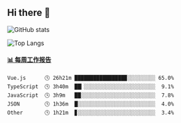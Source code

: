 ## Hi there 👋

![GitHub stats](https://github-readme-stats.orilight.top/api?username=orilights)

![Top Langs](https://github-readme-stats.orilight.top/api/top-langs/?username=orilights&layout=compact)

<!-- waka-box start -->
#### <a href="https://gist.github.com/92c8d5b388768c10efcba86e82b7c4fb" target="_blank">📊 每周工作报告</a>
```text
Vue.js      🕓 26h21m ████████████████▉░░░░░░░░░ 65.0%
TypeScript  🕓 3h40m  ██▎░░░░░░░░░░░░░░░░░░░░░░░  9.1%
JavaScript  🕓 3h9m   ██░░░░░░░░░░░░░░░░░░░░░░░░  7.8%
JSON        🕓 1h36m  █░░░░░░░░░░░░░░░░░░░░░░░░░  4.0%
Other       🕓 1h21m  ▊░░░░░░░░░░░░░░░░░░░░░░░░░  3.4%
```
<!-- Powered by https://github.com/journey-ad/waka-box-go . -->
<!-- waka-box end -->
